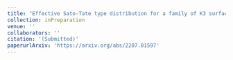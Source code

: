 ```yaml
---
title: "Effective Sato-Tate type distribution for a family of K3 surfaces"
collection: inPreparation
venue: ''
collaborators: ''
citation: '(Submitted)'
paperurlArxiv: 'https://arxiv.org/abs/2207.01597'
---
```


